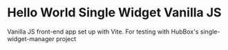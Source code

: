 # Hello World Single Widget Vanilla JS

Vanilla JS front-end app set up with Vite. For testing with HubBox's single-widget-manager project
